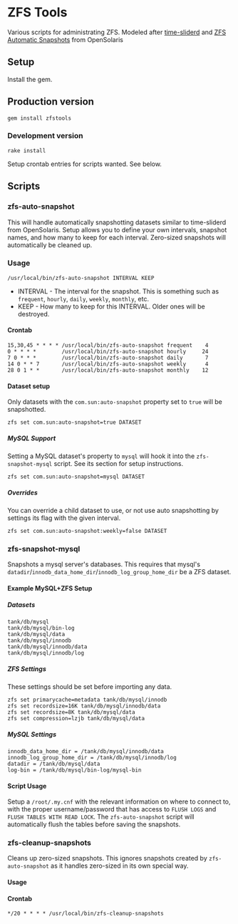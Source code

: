 # ZFS Tools

Various scripts for administrating ZFS. Modeled after [time-sliderd](http://mail.opensolaris.org/pipermail/zfs-discuss/2009-November/033882.html) and [ZFS Automatic Snapshots](https://blogs.oracle.com/timf/entry/zfs_automatic_snapshots_0_12) from OpenSolaris

## Setup

Install the gem.

## Production version

    gem install zfstools

### Development version

    rake install

Setup crontab entries for scripts wanted. See below.

## Scripts

### zfs-auto-snapshot

This will handle automatically snapshotting datasets similar to time-sliderd from OpenSolaris. Setup allows you to define your own intervals, snapshot names, and how many to keep for each interval. Zero-sized snapshots will automatically be cleaned up.

### Usage

    /usr/local/bin/zfs-auto-snapshot INTERVAL KEEP

* INTERVAL - The interval for the snapshot. This is something such as `frequent`, `hourly`, `daily`, `weekly`, `monthly`, etc.
* KEEP - How many to keep for this INTERVAL. Older ones will be destroyed.

#### Crontab

    15,30,45 * * * * /usr/local/bin/zfs-auto-snapshot frequent    4
    0 * * * *        /usr/local/bin/zfs-auto-snapshot hourly     24
    7 0 * * *        /usr/local/bin/zfs-auto-snapshot daily       7
    14 0 * * 7       /usr/local/bin/zfs-auto-snapshot weekly      4
    28 0 1 * *       /usr/local/bin/zfs-auto-snapshot monthly    12

#### Dataset setup

Only datasets with the `com.sun:auto-snapshot` property set to `true` will be snapshotted.

    zfs set com.sun:auto-snapshot=true DATASET

##### MySQL Support

Setting a MySQL dataset's property to `mysql` will hook it into the `zfs-snapshot-mysql` script. See its section for setup instructions.

    zfs set com.sun:auto-snapshot=mysql DATASET

##### Overrides

You can override a child dataset to use, or not use auto snapshotting by settings its flag with the given interval.

    zfs set com.sun:auto-snapshot:weekly=false DATASET

### zfs-snapshot-mysql

Snapshots a mysql server's databases. This requires that mysql's `datadir`/`innodb_data_home_dir`/`innodb_log_group_home_dir` be a ZFS dataset.

#### Example MySQL+ZFS Setup

##### Datasets

    tank/db/mysql
    tank/db/mysql/bin-log
    tank/db/mysql/data
    tank/db/mysql/innodb
    tank/db/mysql/innodb/data
    tank/db/mysql/innodb/log

##### ZFS Settings

These settings should be set before importing any data.

    zfs set primarycache=metadata tank/db/mysql/innodb
    zfs set recordsize=16K tank/db/mysql/innodb/data
    zfs set recordsize=8K tank/db/mysql/data
    zfs set compression=lzjb tank/db/mysql/data

##### MySQL Settings

    innodb_data_home_dir = /tank/db/mysql/innodb/data
    innodb_log_group_home_dir = /tank/db/mysql/innodb/log
    datadir = /tank/db/mysql/data
    log-bin = /tank/db/mysql/bin-log/mysql-bin

#### Script Usage

Setup a `/root/.my.cnf` with the relevant information on where to connect to, with the proper username/password that has access to `FLUSH LOGS` and `FLUSH TABLES WITH READ LOCK`.
The `zfs-auto-snapshot` script will automatically flush the tables before saving the snapshots.

### zfs-cleanup-snapshots

Cleans up zero-sized snapshots. This ignores snapshots created by `zfs-auto-snapshot` as it handles zero-sized in its own special way.

#### Usage

#### Crontab

    */20 * * * * /usr/local/bin/zfs-cleanup-snapshots
